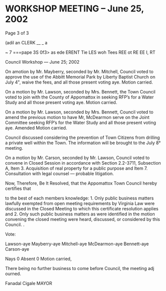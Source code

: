 # WORKSHOP MEETING – June 25, 2002

Page 3 of 3

(adil an CLERK __ _ a

~ 7 ===pape 3S 0f3> as ede ERENT Tie LES woh Tees REE ot RE EE I, RT

Council Workshop — June 25; 2002

On amotion by Mr. Mayberry, seconded by Mr. Mitchell, Council voted to approve the
use of the Abbitt Memorial Park by Liberty Baptist Church on July 4", waive the fees,
and all those present voting aye. Motion carried.

On a motion by Mr. Lawson, seconded by Mrs. Bennett, the Town Council voted to join
with the County of Appomattox in seeking RFP’s for a Water Study and all those present
voting aye. Motion carried.

On a motion by Mr. Lawson, seconded by Mrs. Bennett, Council voted to amend the
previous motion to have Mr, McDearmon serve on the Joint Committee seeking RFP’s
for the Water Study and all those present voting aye. Amended Motion carried.

Council discussed considering the prevention of Town Citizens from drilling a private
well within the Town. The information will be brought to the July 8° meeting.

On a motion by Mr. Carson, seconded by Mr. Lawson, Council voted to convene in
Closed Session in accordance with Section 2.2-3711, Subsection A, Item 3. Acquisition
of real property for a public purpose and Item 7. Consultation with legal counsel —
probable litigation.

Now, Therefore, Be It Resolved, that the Appomattox Town Council hereby certifies that

to the best of each members knowledge: 1. Only public business matters lawfully
exempted from open meeting requirements by Virginia Law were discussed in the Closed
Meeting to which this certificate resolution applies and 2. Only such public business
matters as were identified in the motion convening the closed meeting were heard,
discussed, or considered by this Council. .

Vote:

Lawson-aye Mayberry-aye Mitchell-aye
McDearmon-aye Bennett-aye Carson-aye

Nays 0
Absent 0
Motion carried,

There being no further business to come before Council, the meeting adj ourned.

Fanadal Cigale MAYOR